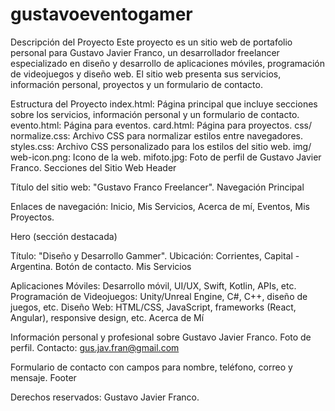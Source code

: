 # gustavoeventogamer
Descripción del Proyecto
Este proyecto es un sitio web de portafolio personal para Gustavo Javier Franco, un desarrollador freelancer especializado en diseño y desarrollo de aplicaciones móviles, programación de videojuegos y diseño web. El sitio web presenta sus servicios, información personal, proyectos y un formulario de contacto.

Estructura del Proyecto
index.html: Página principal que incluye secciones sobre los servicios, información personal y un formulario de contacto.
evento.html: Página para eventos.
card.html: Página para proyectos.
css/
normalize.css: Archivo CSS para normalizar estilos entre navegadores.
styles.css: Archivo CSS personalizado para los estilos del sitio web.
img/
web-icon.png: Icono de la web.
mifoto.jpg: Foto de perfil de Gustavo Javier Franco.
Secciones del Sitio Web
Header

Título del sitio web: "Gustavo Franco Freelancer".
Navegación Principal

Enlaces de navegación: Inicio, Mis Servicios, Acerca de mí, Eventos, Mis Proyectos.

Hero (sección destacada)

Título: "Diseño y Desarrollo Gammer".
Ubicación: Corrientes, Capital - Argentina.
Botón de contacto.
Mis Servicios

Aplicaciones Móviles: Desarrollo móvil, UI/UX, Swift, Kotlin, APIs, etc.
Programación de Videojuegos: Unity/Unreal Engine, C#, C++, diseño de juegos, etc.
Diseño Web: HTML/CSS, JavaScript, frameworks (React, Angular), responsive design, etc.
Acerca de Mí

Información personal y profesional sobre Gustavo Javier Franco.
Foto de perfil.
Contacto: gus.jav.fran@gmail.com

Formulario de contacto con campos para nombre, teléfono, correo y mensaje.
Footer

Derechos reservados: Gustavo Javier Franco.
